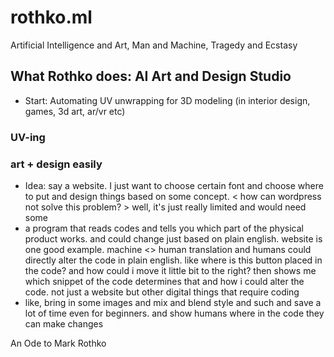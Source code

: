 # rothko.ml
Artificial Intelligence and Art, Man and Machine, Tragedy and Ecstasy

## What Rothko does: AI Art and Design Studio
 - Start: Automating UV unwrapping for 3D modeling (in interior design, games, 3d art, ar/vr etc)

### UV-ing

### art + design easily 
- Idea: say a website. I just want to choose certain font and choose where to put and design things based on some concept. < how can wordpress not solve this problem? > well, it's just really limited and would need some 
- a program that reads codes and tells you which part of the physical product works. and could change just based on plain english. website is one good example. machine <> human translation and humans could directly alter the code in plain english. like where is this button placed in the code? and how could i move it little bit to the right? then shows me which snippet of the code determines that and how i could alter the code. not just a website but other digital things that require coding 
- like, bring in some images and mix and blend style and such and save a lot of time even for beginners. and show humans where in the code they can make changes

An Ode to Mark Rothko 
